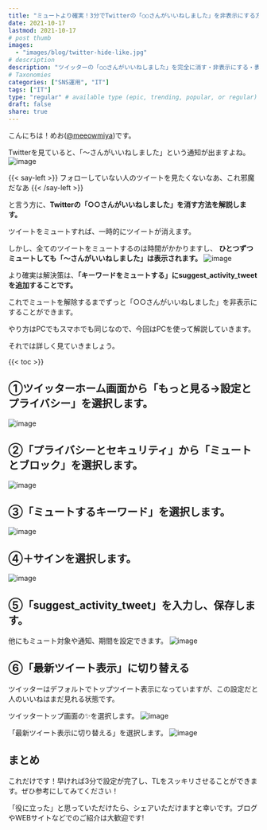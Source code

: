 ```yaml
---
title: "ミュートより確実！3分でTwitterの「○○さんがいいねしました」を非表示にする方法【TLをスッキリさせる｜人のいいね｜興味ない｜うざい】"
date: 2021-10-17
lastmod: 2021-10-17
# post thumb
images:
  - "images/blog/twitter-hide-like.jpg"
# description
description: "ツイッターの「○○さんがいいねしました」を完全に消す・非表示にする・表示しない方法を解説します。"
# Taxonomies
categories: ["SNS運用", "IT"]
tags: ["IT"]
type: "regular" # available type (epic, trending, popular, or regular)
draft: false
share: true
---
```


こんにちは！めお(<u><a href="https://twitter.com/meeowmiya" target="_blank">@meeowmiya</a></u>)です。

Twitterを見ていると、「～さんがいいねしました」という通知が出ますよね。
![image](../../images/blog-content/twitter-hide-like-1.jpg#center)

{{< say-left >}}
フォローしていない人のツイートを見たくないなあ、これ邪魔だなあ
{{< /say-left >}}

と言う方に、<span class="keiko-red">**Twitterの「○○さんがいいねしました」を消す方法を解説します。**</span>

ツイートをミュートすれば、一時的にツイートが消えます。

しかし、全てのツイートをミュートするのは時間がかかりますし、<span class="keiko-red"> **ひとつずつミュートしても「～さんがいいねしました」は表示されます。**</span>
![image](../../images/blog-content/twitter-hide-like-2.jpg#center)

より確実は解決策は、<span class="keiko-red">**「キーワードをミュートする」にsuggest_activity_tweetを追加することです。**</span>

これでミュートを解除するまでずっと「○○さんがいいねしました」を非表示にすることができます。

やり方はPCでもスマホでも同じなので、今回はPCを使って解説していきます。

それでは詳しく見ていきましょう。

{{< toc >}}

## ①ツイッターホーム画面から「もっと見る→設定とプライバシー」を選択します。
![image](../../images/blog-content/twitter-hide-like-3.jpg#center)

## ②「プライバシーとセキュリティ」から「ミュートとブロック」を選択します。
![image](../../images/blog-content/twitter-hide-like-4.jpg#center)

## ③「ミュートするキーワード」を選択します。
![image](../../images/blog-content/twitter-hide-like-5.jpg#center)

## ④＋サインを選択します。
![image](../../images/blog-content/twitter-hide-like-6.jpg#center)

## ⑤「suggest_activity_tweet」を入力し、保存します。

他にもミュート対象や通知、期間を設定できます。
![image](../../images/blog-content/twitter-hide-like-7.jpg#center)

## ⑥「最新ツイート表示」に切り替える

ツイッターはデフォルトでトップツイート表示になっていますが、この設定だと人のいいねはまだ見れる状態です。

ツイッタートップ画面の✨を選択します。
![image](../../images/blog-content/twitter-hide-like-8.jpg#center)

「最新ツイート表示に切り替える」を選択します。
![image](../../images/blog-content/twitter-hide-like-9.jpg#center)

## まとめ

これだけです！早ければ3分で設定が完了し、TLをスッキリさせることができます。ぜひ参考にしてみてください！

「役に立った」と思っていただけたら、シェアいただけますと幸いです。ブログやWEBサイトなどでのご紹介は大歓迎です!
